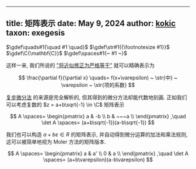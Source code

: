 
---
title: 矩阵表示
date: May 9, 2024
author: [kokic](/kokic.md)
taxon: exegesis
---

$\gdef\quads#1{\quad #1 \quad}$
$\gdef\str#1{{\footnotesize #1}}$
$\gdef\C{\mathbf{C}}$
$\gdef\spaces#1{~ #1 ~}$

这样一来, 我们所说的 ["将近似修正为严格等于"](/data-structure/synthetic-differential-000C.md) 就可以精确表示为

$$ \frac{\partial f}{\partial x} \quads= f(x+\varepsilon) ~ \str{中} ~ \varepsilon ~ \str{项的系数} $$

[复步微分法](/data-structure/complex-step.md) 的来源是完全解析的, 但其得到的微分方法却能代数地刻画. 正如我们可以考虑复数的 $z = a+b\sqrt{-1} \in \C$ 矩阵表示

$$
A \spaces= \begin{pmatrix}
a & -b \\
b & ~~~a \\
\end{pmatrix}
,\quad
\det A \spaces= (a+b\sqrt{-1})(a-b\sqrt{-1}) 
$$

我们也可以构造 [](/data-structure/dual-number.md) $a + b \varepsilon \in R$ 的矩阵表示, 并自动得到微分运算的加法和乘法规则, 这可以被简单地视为 Moler 方法的矩阵版本. 

$$
A \spaces= \begin{pmatrix}
a & a' \\
0 & a \\
\end{pmatrix}
,\quad
\det A \spaces= (a+b\varepsilon)(a-b\varepsilon)
$$
